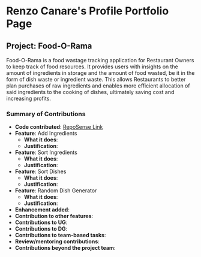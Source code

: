 # Renzo Canare's Profile Portfolio Page

## Project: Food-O-Rama
Food-O-Rama is a food wastage tracking application for
Restaurant Owners to keep track of food resources.
It provides users with insights on the amount of
ingredients in storage and the amount of food wasted,
be it in the form of dish waste or ingredient waste.
This allows Restaurants to better plan purchases of raw ingredients
and enables more efficient allocation of said ingredients to the cooking of dishes,
ultimately saving cost and increasing profits.

### Summary of Contributions
* **Code contributed**: [RepoSense Link](https://nus-cs2113-ay2122s1.github.io/tp-dashboard/?search=renzocanare&sort=groupTitle&sortWithin=title&timeframe=commit&mergegroup=&groupSelect=groupByRepos&breakdown=true&checkedFileTypes=docs~functional-code~test-code~other&since=2021-09-25&tabOpen=true&tabType=authorship&tabAuthor=renzocanare&tabRepo=AY2122S1-CS2113T-W11-4%2Ftp%5Bmaster%5D&authorshipIsMergeGroup=false&authorshipFileTypes=docs~functional-code~test-code~other&authorshipIsBinaryFileTypeChecked=false&zFR=false)
* **Feature**: Add Ingredients
    * **What it does**:
    * **Justification**:
* **Feature**: Sort Ingredients
    * **What it does**:
    * **Justification**:
* **Feature**: Sort Dishes
    * **What it does**:
    * **Justification**:
* **Feature**: Random Dish Generator
    * **What it does**:
    * **Justification**:
* **Enhancement added**:
* **Contribution to other features**:
* **Contributions to UG**:
* **Contributions to DG**:
* **Contributions to team-based tasks**:
* **Review/mentoring contributions**:
* **Contributions beyond the project team**:
